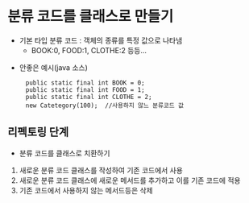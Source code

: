 # 분류 코드를 클래스로 만들기

- 기본 타입 분류 코드 : 객체의 종류를 특정 값으로 나타냄
  - BOOK:0, FOOD:1, CLOTHE:2 등등...

* 안좋은 예시(java 소스)

```
     public static final int BOOK = 0;
     public static final int FOOD = 1;
     public static final int CLOTHE = 2;
     new Catetegory(100);  //사용하지 않느 분류코드 값

```

## 리펙토링 단계

- 분류 코드를 클래스로 치환하기

1. 새로운 분류 코드 클래스를 작성하여 기존 코드에서 사용
2. 새로운 분류 코드 클래스에 새로운 메서드를 추가하고 이를 기존 코드에 적용
3. 기존 코드에서 사용하지 않는 메서드등은 삭제
